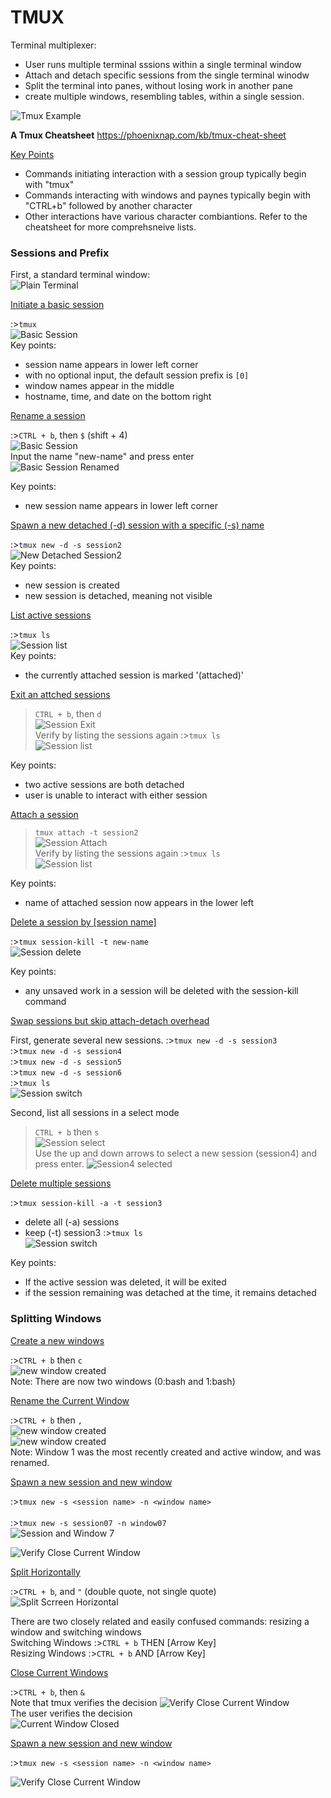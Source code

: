 # TMUX
Terminal multiplexer:
- User runs multiple terminal sssions within a single terminal window
- Attach and detach specific sessions from the single terminal winodw
- Split the terminal into panes, without losing work in another pane
- create multiple windows, resembling tables, within a single session.

![Tmux Example](/images/tmux.png)<br>

**A Tmux Cheatsheet**
https://phoenixnap.com/kb/tmux-cheat-sheet

<ins>Key Points</ins>
- Commands initiating interaction with a session group typically begin with "tmux"
- Commands interacting with windows and paynes typically begin with "CTRL+b" followed by another character
- Other interactions have various character combiantions. Refer to the cheatsheet for more comprehsneive lists.

### Sessions and Prefix ###

First, a standard terminal window:<br>
![Plain Terminal](/images/terminal.png)<br>

<ins>Initiate a basic session</ins>

:>````tmux````<br>
![Basic Session](/images/basicSession.png)<br>
Key points:
- session name appears in lower left corner
- with no optional input, the default session prefix is `[0]`
- window names appear in the middle
- hostname, time, and date on the bottom right


<ins>Rename a session</ins>

:>````CTRL + b````, then ````$```` (shift + 4)<br>
![Basic Session](/images/sessionRename.png)<br>
Input the name "new-name" and press enter<br>
![Basic Session Renamed](/images/sessionRenamed.png)<br>

Key points:
- new session name appears in lower left corner

<ins>Spawn a new detached (-d) session with a specific (-s) name</ins>

:>````tmux new -d -s session2````<br>
![New Detached Session2](/images/newDetachedSession.png)<br>
Key points:
- new session is created
- new session is detached, meaning not visible

<ins>List active sessions</ins>

:>````tmux ls````<br>
![Session list](/images/sessionList.png)<br>
Key points:
- the currently attached session is marked '(attached)'

<ins>Exit an attched sessions</ins>

>````CTRL + b````, then ````d````<br>
![Session Exit](/images/sessionExit.png)<br>
Verify by listing the sessions again
:>````tmux ls````<br>
![Session list](/images/sessionListAfterExit.png)<br>

Key points:
- two active sessions are both detached
- user is unable to interact with either session

<ins>Attach a session</ins>

>````tmux attach -t session2````<br>
![Session Attach](/images/sessionAttach.png)<br>
Verify by listing the sessions again
:>````tmux ls````<br>
![Session list](/images/sessionListAfterAttached.png)<br>

Key points:
- name of attached session now appears in the lower left

<ins>Delete a session by [session name]</ins>

:>````tmux session-kill -t new-name````<br>
![Session delete](/images/sessionNameKill.png)<br>

Key points:
- any unsaved work in a session will be deleted with the session-kill command

<ins>Swap sessions but skip attach-detach overhead</ins>

First, generate several new sessions.
:>````tmux new -d -s session3````<br>
:>````tmux new -d -s session4````<br>
:>````tmux new -d -s session5````<br>
:>````tmux new -d -s session6````<br>
:>````tmux ls````<br>
![Session switch](/images/sessionSwitchNewSessions.png)<br>

Second, list all sessions in a select mode
>````CTRL + b```` then ````s````<br>
![Session select](/images/sessionSelect.png)<br>
Use the up and down arrows to select a new session (session4) and press enter.
![Session4 selected](/images/sessionSelect4.png)<br>

<ins>Delete multiple sessions</ins>

:>````tmux session-kill -a -t session3````<br>
- delete all (-a) sessions
- keep (-t) session3
:>````tmux ls````<br>
![Session switch](/images/sessionKillMultiple.png)<br>

Key points:
- If the active session was deleted, it will be exited
- if the session remaining was detached at the time, it remains detached



### Splitting Windows ###

<ins>Create a new windows</ins>

:>````CTRL + b```` then ````c````<br>
![new window created](/images/createNewWindow.png)<br>
Note: There are now two windows (0:bash and 1:bash)

<ins>Rename the Current Window</ins>

:>````CTRL + b```` then ````,````<br>
![new window created](/images/windowRenaming.png)<br>
![new window created](/images/windowRenamed.png)<br>
Note: Window 1 was the most recently created and active window, and was renamed.




<ins>Spawn a new session and new window</ins>

:>````tmux new -s <session name> -n <window name> ```` <br><br>
:>````tmux new -s session07 -n window07 ```` <br>
![Session and Window 7](/images/session07.png)<br>



![Verify Close Current Window](/images/closeCurrentWindow.png)<br>


 
<ins>Split Horizontally</ins>

:>````CTRL + b````, and ```` " ```` (double quote, not single quote) <br>
![Split Scrreen Horizontal](/images/splitScreenHorizontal.png)<br>

There are two closely related and easily confused commands: resizing a window and switching windows<br>
Switching Windows :>````CTRL + b```` THEN [Arrow Key] <br>
Resizing Windows :>````CTRL + b```` AND [Arrow Key] <br>

<ins>Close Current Windows</ins>

:>````CTRL + b````, then ```` & ```` <br>
Note that tmux verifies the decision
![Verify Close Current Window](/images/closeCurrentWindow.png)<br>
The user verifies the decision<br>
![Current Window Closed](/images/closeCurrentWindowVerified.png)<br>


<ins>Spawn a new session and new window</ins>

:>````tmux new -s <session name> -n <window name> ```` <br>

![Verify Close Current Window](/images/closeCurrentWindow.png)<br>








